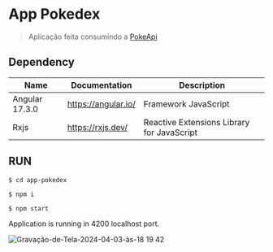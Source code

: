 # App Pokedex

> Aplicação feita consumindo a [PokeApi](https://pokeapi.co/)

## Dependency

| Name             | Documentation                                | Description                                                     |
| -----------------|----------------------------------------------|-----------------------------------------------------------------|
| Angular 17.3.0   | https://angular.io/                          | Framework JavaScript                                            |
| Rxjs             | https://rxjs.dev/                            | Reactive Extensions Library for JavaScript                      |

## RUN

```
$ cd app-pokedex

$ npm i

$ npm start

```
Application is running in 4200 localhost port.

![Gravação-de-Tela-2024-04-03-às-18 19 42](https://github.com/jeffnogueira/app-pokedex/assets/30880938/3463794f-f228-4e82-91c5-d43998bf1000)



